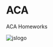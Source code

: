 # ACA
ACA Homeworks

![jslogo](https://user-images.githubusercontent.com/49588841/82668983-a1d82a00-9c4b-11ea-90ed-b49d7d51d7cd.png)
